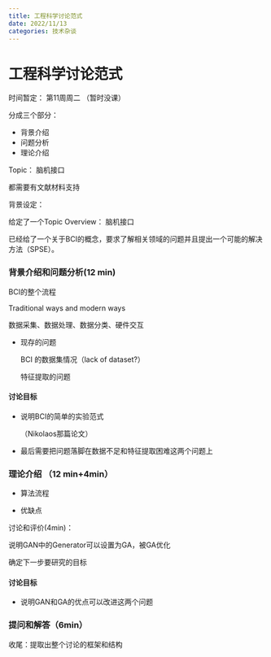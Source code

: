 ```yaml
---
title: 工程科学讨论范式
date: 2022/11/13
categories: 技术杂谈
---
```


# 工程科学讨论范式

时间暂定： 第11周周二  （暂时没课）

分成三个部分：

- 背景介绍
- 问题分析
- 理论介绍

Topic： 脑机接口

都需要有文献材料支持

背景设定：

给定了一个Topic Overview： 脑机接口

已经给了一个关于BCI的概念，要求了解相关领域的问题并且提出一个可能的解决方法（SPSE）。  

### 背景介绍和问题分析(12 min)

BCI的整个流程 

Traditional ways and modern ways

数据采集、数据处理、数据分类、硬件交互

- 现存的问题

  BCI 的数据集情况（lack of dataset?）

  特征提取的问题

#### 讨论目标

- 说明BCI的简单的实验范式

  （Nikolaos那篇论文）

- 最后需要把问题落脚在数据不足和特征提取困难这两个问题上

### 理论介绍 （12 min+4min）

- 算法流程

- 优缺点

讨论和评价(4min)：

说明GAN中的Generator可以设置为GA，被GA优化

确定下一步要研究的目标

#### 讨论目标

- 说明GAN和GA的优点可以改进这两个问题

### 提问和解答（6min）

收尾：提取出整个讨论的框架和结构